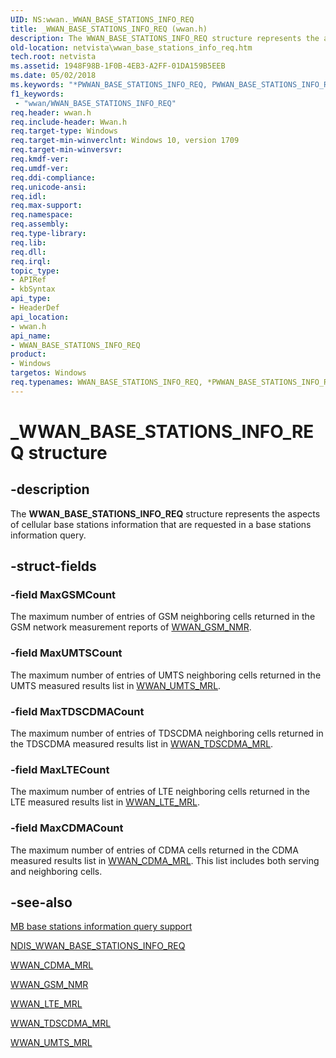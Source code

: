 ```yaml
---
UID: NS:wwan._WWAN_BASE_STATIONS_INFO_REQ
title: _WWAN_BASE_STATIONS_INFO_REQ (wwan.h)
description: The WWAN_BASE_STATIONS_INFO_REQ structure represents the aspects of cellular base stations information that are requested in a base stations information query.
old-location: netvista\wwan_base_stations_info_req.htm
tech.root: netvista
ms.assetid: 1948F98B-1F0B-4EB3-A2FF-01DA159B5EEB
ms.date: 05/02/2018
ms.keywords: "*PWWAN_BASE_STATIONS_INFO_REQ, PWWAN_BASE_STATIONS_INFO_REQ, PWWAN_BASE_STATIONS_INFO_REQ structure pointer [Network Drivers Starting with Windows Vista], WWAN_BASE_STATIONS_INFO_REQ, WWAN_BASE_STATIONS_INFO_REQ structure [Network Drivers Starting with Windows Vista], _WWAN_BASE_STATIONS_INFO_REQ, netvista.wwan_base_stations_info_req, wwan/PWWAN_BASE_STATIONS_INFO_REQ, wwan/WWAN_BASE_STATIONS_INFO_REQ"
f1_keywords:
 - "wwan/WWAN_BASE_STATIONS_INFO_REQ"
req.header: wwan.h
req.include-header: Wwan.h
req.target-type: Windows
req.target-min-winverclnt: Windows 10, version 1709
req.target-min-winversvr: 
req.kmdf-ver: 
req.umdf-ver: 
req.ddi-compliance: 
req.unicode-ansi: 
req.idl: 
req.max-support: 
req.namespace: 
req.assembly: 
req.type-library: 
req.lib: 
req.dll: 
req.irql: 
topic_type:
- APIRef
- kbSyntax
api_type:
- HeaderDef
api_location:
- wwan.h
api_name:
- WWAN_BASE_STATIONS_INFO_REQ
product:
- Windows
targetos: Windows
req.typenames: WWAN_BASE_STATIONS_INFO_REQ, *PWWAN_BASE_STATIONS_INFO_REQ
---
```


# _WWAN_BASE_STATIONS_INFO_REQ structure


## -description


The <b>WWAN_BASE_STATIONS_INFO_REQ</b> structure represents the aspects of cellular base stations information that are requested in a base stations information query.


## -struct-fields




### -field MaxGSMCount

The maximum number of entries of GSM neighboring cells returned in the GSM network measurement reports of <a href="https://docs.microsoft.com/windows-hardware/drivers/ddi/wwan/ns-wwan-_wwan_gsm_nmr">WWAN_GSM_NMR</a>.


### -field MaxUMTSCount

The maximum number of entries of UMTS neighboring cells returned in the UMTS measured results list in <a href="https://docs.microsoft.com/windows-hardware/drivers/ddi/wwan/ns-wwan-_wwan_umts_mrl">WWAN_UMTS_MRL</a>.


### -field MaxTDSCDMACount

The maximum number of entries of TDSCDMA neighboring cells returned in the TDSCDMA measured results list in <a href="https://docs.microsoft.com/windows-hardware/drivers/ddi/wwan/ns-wwan-_wwan_tdscdma_mrl">WWAN_TDSCDMA_MRL</a>.


### -field MaxLTECount

The maximum number of entries of LTE neighboring cells returned in the LTE measured results list in <a href="https://docs.microsoft.com/windows-hardware/drivers/ddi/wwan/ns-wwan-_wwan_lte_mrl">WWAN_LTE_MRL</a>.


### -field MaxCDMACount

The maximum number of entries of CDMA cells returned in the CDMA measured results list in <a href="https://docs.microsoft.com/windows-hardware/drivers/ddi/wwan/ns-wwan-_wwan_cdma_mrl">WWAN_CDMA_MRL</a>. This list includes both serving and neighboring cells.


## -see-also




<a href="https://docs.microsoft.com/windows-hardware/drivers/network/mb-base-stations-information-query-support">MB base stations information query support</a>



<a href="https://docs.microsoft.com/windows-hardware/drivers/ddi/ndiswwan/ns-ndiswwan-_ndis_wwan_base_stations_info_req">NDIS_WWAN_BASE_STATIONS_INFO_REQ</a>



<a href="https://docs.microsoft.com/windows-hardware/drivers/ddi/wwan/ns-wwan-_wwan_cdma_mrl">WWAN_CDMA_MRL</a>



<a href="https://docs.microsoft.com/windows-hardware/drivers/ddi/wwan/ns-wwan-_wwan_gsm_nmr">WWAN_GSM_NMR</a>



<a href="https://docs.microsoft.com/windows-hardware/drivers/ddi/wwan/ns-wwan-_wwan_lte_mrl">WWAN_LTE_MRL</a>



<a href="https://docs.microsoft.com/windows-hardware/drivers/ddi/wwan/ns-wwan-_wwan_tdscdma_mrl">WWAN_TDSCDMA_MRL</a>



<a href="https://docs.microsoft.com/windows-hardware/drivers/ddi/wwan/ns-wwan-_wwan_umts_mrl">WWAN_UMTS_MRL</a>
 

 

